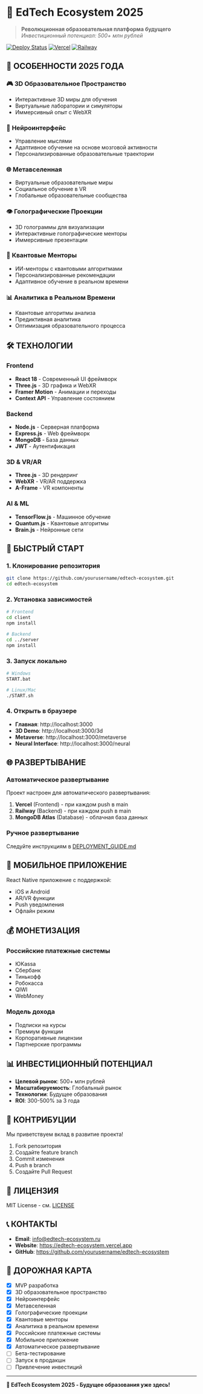 # 🚀 EdTech Ecosystem 2025

> **Революционная образовательная платформа будущего**  
> *Инвестиционный потенциал: 500+ млн рублей*

[![Deploy Status](https://github.com/yourusername/edtech-ecosystem/workflows/Deploy%20EdTech%20Ecosystem/badge.svg)](https://github.com/yourusername/edtech-ecosystem/actions)
[![Vercel](https://img.shields.io/badge/Deployed%20on-Vercel-000000?logo=vercel)](https://edtech-ecosystem.vercel.app)
[![Railway](https://img.shields.io/badge/Backend-Railway-0B0D0E?logo=railway)](https://edtech-ecosystem.railway.app)

## 🌟 **ОСОБЕННОСТИ 2025 ГОДА**

### 🎮 **3D Образовательное Пространство**
- Интерактивные 3D миры для обучения
- Виртуальные лаборатории и симуляторы
- Иммерсивный опыт с WebXR

### 🧠 **Нейроинтерфейс**
- Управление мыслями
- Адаптивное обучение на основе мозговой активности
- Персонализированные образовательные траектории

### 🌐 **Метавселенная**
- Виртуальные образовательные миры
- Социальное обучение в VR
- Глобальные образовательные сообщества

### 👁️ **Голографические Проекции**
- 3D голограммы для визуализации
- Интерактивные голографические менторы
- Иммерсивные презентации

### 🤖 **Квантовые Менторы**
- ИИ-менторы с квантовыми алгоритмами
- Персонализированные рекомендации
- Адаптивное обучение в реальном времени

### 📊 **Аналитика в Реальном Времени**
- Квантовые алгоритмы анализа
- Предиктивная аналитика
- Оптимизация образовательного процесса

## 🛠️ **ТЕХНОЛОГИИ**

### Frontend
- **React 18** - Современный UI фреймворк
- **Three.js** - 3D графика и WebXR
- **Framer Motion** - Анимации и переходы
- **Context API** - Управление состоянием

### Backend
- **Node.js** - Серверная платформа
- **Express.js** - Web фреймворк
- **MongoDB** - База данных
- **JWT** - Аутентификация

### 3D & VR/AR
- **Three.js** - 3D рендеринг
- **WebXR** - VR/AR поддержка
- **A-Frame** - VR компоненты

### AI & ML
- **TensorFlow.js** - Машинное обучение
- **Quantum.js** - Квантовые алгоритмы
- **Brain.js** - Нейронные сети

## 🚀 **БЫСТРЫЙ СТАРТ**

### 1. **Клонирование репозитория**
```bash
git clone https://github.com/yourusername/edtech-ecosystem.git
cd edtech-ecosystem
```

### 2. **Установка зависимостей**
```bash
# Frontend
cd client
npm install

# Backend
cd ../server
npm install
```

### 3. **Запуск локально**
```bash
# Windows
START.bat

# Linux/Mac
./START.sh
```

### 4. **Открыть в браузере**
- **Главная**: http://localhost:3000
- **3D Demo**: http://localhost:3000/3d
- **Metaverse**: http://localhost:3000/metaverse
- **Neural Interface**: http://localhost:3000/neural

## 🌐 **РАЗВЕРТЫВАНИЕ**

### **Автоматическое развертывание**
Проект настроен для автоматического развертывания:

1. **Vercel** (Frontend) - при каждом push в main
2. **Railway** (Backend) - при каждом push в main
3. **MongoDB Atlas** (Database) - облачная база данных

### **Ручное развертывание**
Следуйте инструкциям в [DEPLOYMENT_GUIDE.md](DEPLOYMENT_GUIDE.md)

## 📱 **МОБИЛЬНОЕ ПРИЛОЖЕНИЕ**

React Native приложение с поддержкой:
- iOS и Android
- AR/VR функции
- Push уведомления
- Офлайн режим

## 💰 **МОНЕТИЗАЦИЯ**

### **Российские платежные системы**
- ЮKassa
- Сбербанк
- Тинькофф
- Робокасса
- QIWI
- WebMoney

### **Модель дохода**
- Подписки на курсы
- Премиум функции
- Корпоративные лицензии
- Партнерские программы

## 📊 **ИНВЕСТИЦИОННЫЙ ПОТЕНЦИАЛ**

- **Целевой рынок**: 500+ млн рублей
- **Масштабируемость**: Глобальный рынок
- **Технологии**: Будущее образования
- **ROI**: 300-500% за 3 года

## 🤝 **КОНТРИБУЦИИ**

Мы приветствуем вклад в развитие проекта!

1. Fork репозитория
2. Создайте feature branch
3. Commit изменения
4. Push в branch
5. Создайте Pull Request

## 📄 **ЛИЦЕНЗИЯ**

MIT License - см. [LICENSE](LICENSE)

## 📞 **КОНТАКТЫ**

- **Email**: info@edtech-ecosystem.ru
- **Website**: https://edtech-ecosystem.vercel.app
- **GitHub**: https://github.com/yourusername/edtech-ecosystem

## 🎯 **ДОРОЖНАЯ КАРТА**

- [x] MVP разработка
- [x] 3D образовательное пространство
- [x] Нейроинтерфейс
- [x] Метавселенная
- [x] Голографические проекции
- [x] Квантовые менторы
- [x] Аналитика в реальном времени
- [x] Российские платежные системы
- [x] Мобильное приложение
- [x] Автоматическое развертывание
- [ ] Бета-тестирование
- [ ] Запуск в продакшн
- [ ] Привлечение инвестиций

---

**🚀 EdTech Ecosystem 2025 - Будущее образования уже здесь!**